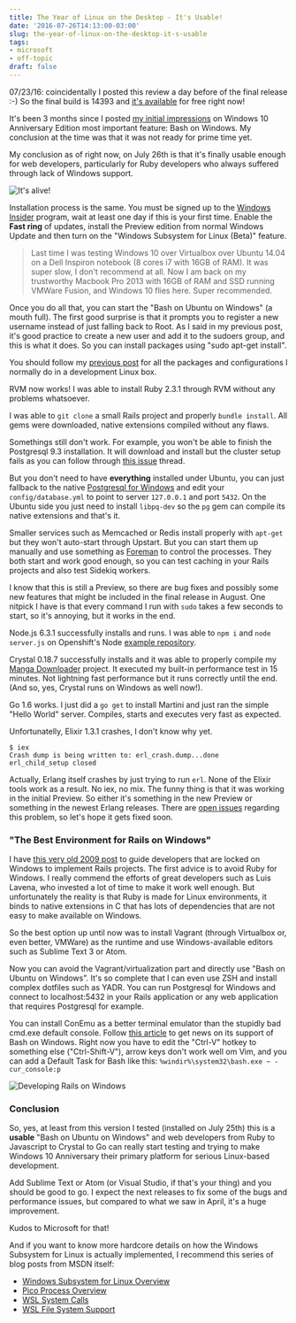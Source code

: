 ```yaml
---
title: The Year of Linux on the Desktop - It's Usable!
date: '2016-07-26T14:13:00-03:00'
slug: the-year-of-linux-on-the-desktop-it-s-usable
tags:
- microsoft
- off-topic
draft: false
---
```


07/23/16: coincidentally I posted this review a day before of the final release :-) So the final build is 14393 and [it's available](http://arstechnica.com/information-technology/2016/07/windows-10-anniversary-update-is-ready-to-go-and-free-for-just-a-few-more-days/) for free right now!

It's been 3 months since I posted [my initial impressions](http://www.akitaonrails.com/2016/04/12/the-year-of-linux-on-the-desktop-by-microsoft) on Windows 10 Anniversary Edition most important feature: Bash on Windows. My conclusion at the time was that it was not ready for prime time yet.

My conclusion as of right now, on July 26th is that it's finally usable enough for web developers, particularly for Ruby developers who always suffered through lack of Windows support.

![It's alive!](https://akitaonrails.s3.amazonaws.com/assets/image_asset/image/543/big_Screen_Shot_2016-07-26_at_13.28.48.png)

Installation process is the same. You must be signed up to the [Windows Insider](http://www.howtogeek.com/249966/how-to-install-and-use-the-linux-bash-shell-on-windows-10/) program, wait at least one day if this is your first time. Enable the **Fast ring** of updates, install the Preview edition from normal Windows Update and then turn on the "Windows Subsystem for Linux (Beta)" feature.

> Last time I was testing Windows 10 over Virtualbox over Ubuntu 14.04 on a Dell Inspiron notebook (8 cores i7 with 16GB of RAM). It was super slow, I don't recommend at all. Now I am back on my trustworthy Macbook Pro 2013 with 16GB of RAM and SSD running VMWare Fusion, and Windows 10 flies here. Super recommended.

Once you do all that, you can start the "Bash on Ubuntu on Windows" (a mouth full). The first good surprise is that it prompts you to register a new username instead of just falling back to Root. As I said in my previous post, it's good practice to create a new user and add it to the sudoers group, and this is what it does. So you can install packages using "sudo apt-get install".

You should follow my [previous post](http://www.akitaonrails.com/2016/04/12/the-year-of-linux-on-the-desktop-by-microsoft) for all the packages and configurations I normally do in a development Linux box.

RVM now works! I was able to install Ruby 2.3.1 through RVM without any problems whatsoever.

I was able to `git clone` a small Rails project and properly `bundle install`. All gems were downloaded, native extensions compiled without any flaws.

Somethings still don't work. For example, you won't be able to finish the Postgresql 9.3 installation. It will download and install but the cluster setup fails as you can follow through [this issue](https://github.com/Microsoft/BashOnWindows/issues/61) thread.

But you don't need to have **everything** installed under Ubuntu, you can just fallback to the native [Postgresql for Windows](https://www.postgresql.org/download/windows/) and edit your `config/database.yml` to point to server `127.0.0.1` and port `5432`. On the Ubuntu side you just need to install `libpq-dev` so the `pg` gem can compile its native extensions and that's it.

Smaller services such as Memcached or Redis install properly with `apt-get` but they won't auto-start through Upstart. But you can start them up manually and use something as [Foreman](https://github.com/ddollar/foreman) to control the processes. They both start and work good enough, so you can test caching in your Rails projects and also test Sidekiq workers.

I know that this is still a Preview, so there are bug fixes and possibly some new features that might be included in the final release in August. One nitpick I have is that every command I run with `sudo` takes a few seconds to start, so it's annoying, but it works in the end.

Node.js 6.3.1 successfully installs and runs. I was able to `npm i` and `node server.js` on Openshift's Node [example repository](https://github.com/openshift/nodejs-ex).

Crystal 0.18.7 successfully installs and it was able to properly compile my [Manga Downloader](https://github.com/akitaonrails/cr_manga_downloadr) project. It executed my built-in performance test in 15 minutes. Not lightning fast performance but it runs correctly until the end. (And so, yes, Crystal runs on Windows as well now!).

Go 1.6 works. I just did a `go get` to install Martini and just ran the simple "Hello World" server. Compiles, starts and executes very fast as expected.

Unfortunatelly, Elixir 1.3.1 crashes, I don't know why yet.

```
$ iex
Crash dump is being written to: erl_crash.dump...done
erl_child_setup closed
```

Actually, Erlang itself crashes by just trying to run `erl`. None of the Elixir tools work as a result. No iex, no mix. The funny thing is that it was working in the initial Preview. So either it's something in the new Preview or something in the newest Erlang releases. There are [open issues](https://github.com/Microsoft/BashOnWindows/issues?utf8=✓&q=is%3Aissue%20elixir) regarding this problem, so let's hope it gets fixed soon.

<a name="best-windows-dev-env"></a>

### "The Best Environment for Rails on Windows"

I have [this very old 2009 post](http://www.akitaonrails.com/2009/1/13/the-best-environment-for-rails-on-windows) to guide developers that are locked on Windows to implement Rails projects. The first advice is to avoid Ruby for Windows. I really commend the efforts of great developers such as Luis Lavena, who invested a lot of time to make it work well enough. But unfortunately the reality is that Ruby is made for Linux environments, it binds to native extensions in C that has lots of dependencies that are not easy to make available on Windows.

So the best option up until now was to install Vagrant (through Virtualbox or, even better, VMWare) as the runtime and use Windows-available editors such as Sublime Text 3 or Atom.

Now you can avoid the Vagrant/virtualization part and directly use "Bash on Ubuntu on Windows". It's so complete that I can even use ZSH and install complex dotfiles such as YADR. You can run Postgresql for Windows and connect to localhost:5432 in your Rails application or any web application that requires Postgresql for example.

You can install ConEmu as a better terminal emulator than the stupidly bad cmd.exe default console. Follow [this article](https://conemu.github.io/en/BashOnWindows.html) to get news on its support of Bash on Windows. Right now you have to edit the "Ctrl-V" hotkey to something else ("Ctrl-Shift-V"), arrow keys don't work well om Vim, and you can add a Default Task for Bash like this: `%windir%\system32\bash.exe ~ -cur_console:p`

![Developing Rails on Windows](https://akitaonrails.s3.amazonaws.com/assets/image_asset/image/544/big_Screen_Shot_2016-07-28_at_14.13.36.png)

### Conclusion

So, yes, at least from this version I tested (installed on July 25th) this is a **usable** "Bash on Ubuntu on Windows" and web developers from Ruby to Javascript to Crystal to Go can really start testing and trying to make Windows 10 Anniversary their primary platform for serious Linux-based development.

Add Sublime Text or Atom (or Visual Studio, if that's your thing) and you should be good to go. I expect the next releases to fix some of the bugs and performance issues, but compared to what we saw in April, it's a huge improvement.

Kudos to Microsoft for that!

And if you want to know more hardcore details on how the Windows Subsystem for Linux is actually implemented, I recommend this series of blog posts from MSDN itself:

* [Windows Subsystem for Linux Overview](https://blogs.msdn.microsoft.com/wsl/2016/04/22/windows-subsystem-for-linux-overview/)
* [Pico Process Overview](https://blogs.msdn.microsoft.com/wsl/2016/05/23/pico-process-overview/)
* [WSL System Calls](https://blogs.msdn.microsoft.com/wsl/2016/06/08/wsl-system-calls/)
* [WSL File System Support](https://blogs.msdn.microsoft.com/wsl/2016/06/15/wsl-file-system-support/)
